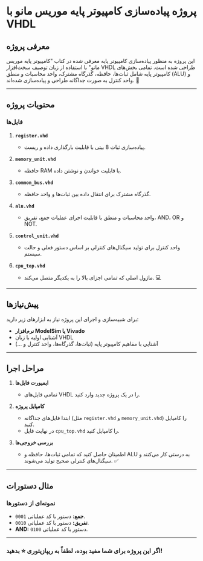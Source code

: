 # پروژه پیاده‌سازی کامپیوتر پایه موریس مانو با VHDL

## معرفی پروژه
این پروژه به منظور پیاده‌سازی کامپیوتر پایه معرفی شده در کتاب "کامپیوتر پایه موریس مانو" با استفاده از زبان توصیف سخت‌افزار VHDL طراحی شده است. تمامی بخش‌های کامپیوتر پایه شامل ثبات‌ها، حافظه، گذرگاه مشترک، واحد محاسبات و منطق (ALU) و واحد کنترل به صورت جداگانه طراحی و پیاده‌سازی شده‌اند. 🚀

---

## محتویات پروژه

### فایل‌ها

1. **`register.vhd`**
   - پیاده‌سازی ثبات 8 بیتی با قابلیت بارگذاری داده و ریست.

2. **`memory_unit.vhd`**
   - حافظه RAM با قابلیت خواندن و نوشتن داده.

3. **`common_bus.vhd`**
   - گذرگاه مشترک برای انتقال داده بین ثبات‌ها و واحد حافظه.

4. **`alu.vhd`**
   - واحد محاسبات و منطق با قابلیت اجرای عملیات جمع، تفریق، AND، OR و NOT.

5. **`control_unit.vhd`**
   - واحد کنترل برای تولید سیگنال‌های کنترلی بر اساس دستور فعلی و حالت سیستم.

6. **`cpu_top.vhd`**
   - ماژول اصلی که تمامی اجزای بالا را به یکدیگر متصل می‌کند. 💻

---

## پیش‌نیازها

برای شبیه‌سازی و اجرای این پروژه نیاز به ابزارهای زیر دارید:

- **نرم‌افزار ModelSim یا Vivado**
- آشنایی اولیه با زبان VHDL
- آشنایی با مفاهیم کامپیوتر پایه (ثبات‌ها، گذرگاه‌ها، واحد کنترل و ...)

---

## مراحل اجرا

1. **ایمپورت فایل‌ها**
   - تمامی فایل‌های VHDL را در یک پروژه جدید وارد کنید.

2. **کامپایل پروژه**
   - ابتدا فایل‌های جداگانه (مثل `register.vhd` و `memory_unit.vhd`) را کامپایل کنید.
   - در نهایت فایل `cpu_top.vhd` را کامپایل کنید.

3. **بررسی خروجی‌ها**
   - اطمینان حاصل کنید که تمامی ثبات‌ها، حافظه و ALU به درستی کار می‌کنند و سیگنال‌های کنترلی صحیح تولید می‌شوند. ✅

---

## مثال دستورات

### نمونه‌ای از دستورها
- **جمع:** دستور با کد عملیاتی `0001`.
- **تفریق:** دستور با کد عملیاتی `0010`.
- **AND:** دستور با کد عملیاتی `0100`.

---

### اگر این پروژه برای شما مفید بوده، لطفاً به ریپازیتوری ⭐️ بدهید!

